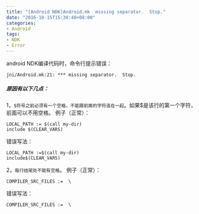 ```yaml
---
title: "[Android NDK]Android.mk  missing separator.  Stop."
date: "2016-10-15T15:30:40+08:00"
categories:
- Android
tags:
- NDK
- Error
---
```


android NDK编译代码时，命令行提示错误：

`jni/Android.mk:21: *** missing separator.  Stop.`

##### 原因有以下几点：

1，`$符号之前必须有一个空格，不能跟前面的字符连在一起`。如果$是该行的第一个字符，前面可以不用空格。
例子（正常）：

    LOCAL_PATH := $(call my-dir)  
    include $(CLEAR_VARS) 

错误写法：

    LOCAL_PATH :=$(call my-dir)  
    include$(CLEAR_VARS) 


2，`每行结尾处不能有空格`。
例子（正常）：

    COMPILER_SRC_FILES :=  \

错误写法：

    COMPILER_SRC_FILES :=  \  
